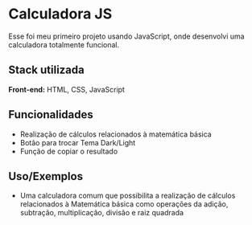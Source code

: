 
# Calculadora JS

Esse foi meu primeiro projeto usando JavaScript, onde desenvolvi uma calculadora totalmente funcional.


## Stack utilizada

**Front-end:** HTML, CSS, JavaScript


## Funcionalidades

- Realização de cálculos relacionados à matemática básica
- Botão para trocar Tema Dark/Light
- Função de copiar o resultado
## Uso/Exemplos

- Uma calculadora comum que possibilita a realização de cálculos relacionados à Matemática básica como operações da adição, subtração, multiplicação, divisão e raiz quadrada
